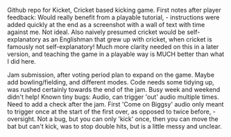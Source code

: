 Github repo for Kicket, Cricket based kicking game. 
First notes after player feedback:
Would really benefit from a playable tutorial, - instructions were added quickly at the end as a screenshot with a wall of text with time against me. Not ideal. 
Also naively presumed cricket would be self-explanatory as an Englishman that grew up with cricket, when cricket is famously not self-explanatory! Much more clarity needed on this in a later version, and teaching the game in a playable way is MUCH better than what I did here.

Jam submission, after voting period plan to expand on the game. Maybe add bowling/fielding, and different modes. 
Code needs some tidying up, was rushed certainly towards the end of the jam. Busy week and weekend didn't help! 
Known tiny bugs: Audio, can trigger 'out' audio multiple times. Need to add a check after the jam. 
First 'Come on Biggsy' audio only meant to trigger once at the start of the first over, as opposed to twice before, - oversight. 
Not a bug, but you can only 'kick' once, then you can move the bat but can't kick, was to stop double hits, but is a little messy and unclear.
